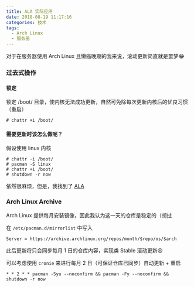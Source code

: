 ```yaml
---
title: ALA 实际应用
date: 2018-08-19 11:17:16
categories: 技术
tags:
  - Arch Linux
  - 服务器
---
```


对于在服务器使用 Arch Linux 且懒癌晚期的我来说，滚动更新简直就是噩梦😂
<!--more-->

### 过去式操作
#### 锁定
锁定 /boot/ 目录，使内核无法成功更新，自然可免除每次更新内核后的优良习惯（重启）
```
# chattr +i /boot/
```

#### 需要更新时该怎么做呢？
假设使用 linux 内核
```
# chattr -i /boot/
# pacman -S linux
# chattr +i /boot/
# shutdown -r now
```

依然很麻烦，但是，我找到了 [ALA](https://wiki.archlinux.org/index.php/Arch_Linux_Archive)
### Arch Linux Archive
Arch Linux 提供每月安装镜像，因此我认为这一天的仓库是稳定的（胡扯

在 `/etc/pacman.d/mirrorlist` 中写入
```
Server = https://archive.archlinux.org/repos/month/$repo/os/$arch
```

此后更新将只会同步每月 1 日的仓库内容，实现类 Stable 滚动更新😆

可以考虑使用 `cronie` 来进行每月 2 日（可保证仓库已同步）自动更新 + 重启
```
* * 2 * * pacman -Syu --noconfirm && pacman -Fy --noconfirm && shutdown -r now
```
